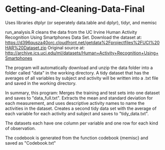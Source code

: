 # Getting-and-Cleaning-Data-Final

 Uses libraries dtplyr (or seperately data.table and dplyr), tidyr, and memisc

 run_analysis.R cleans the data from the UC Irvine Human Activity Recognition Using Smartphones Data Set.
 Download the dataset at: https://d396qusza40orc.cloudfront.net/getdata%2Fprojectfiles%2FUCI%20HAR%20Dataset.zip
 Original source at: http://archive.ics.uci.edu/ml/datasets/Human+Activity+Recognition+Using+Smartphones

 The program will automatically download and unzip the data folder into a folder called "data" in the working directory.
 A tidy dataset that has the averages of all variables by subject and activity will be written into a .txt file and saved in the working directory.

 In summary, this program:
 Merges the training and test sets into one dataset and saves to "data_full.txt".
 Extracts the mean and standard deviation for each measurement, and uses descriptive activity names to name the activities in the dataset.
 Creates a second tidy data set with the average of each variable for each activity and subject and saves to "tidy_data.txt".

 The datasets each have one column per variable and one row for each kind of observation.

 The codebook is generated from the function codebook {memisc} and saved as "Codebook.txt"
